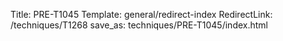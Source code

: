 Title: PRE-T1045
Template: general/redirect-index
RedirectLink: /techniques/T1268
save_as: techniques/PRE-T1045/index.html